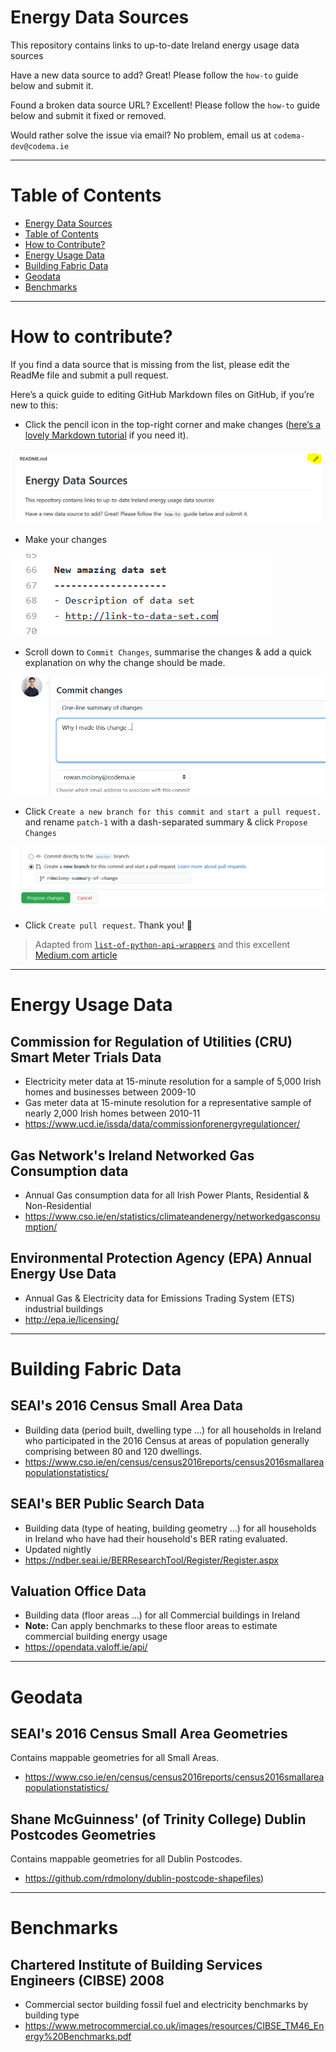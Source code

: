 Energy Data Sources
===================

This repository contains links to up-to-date Ireland energy usage data sources 

Have a new data source to add? Great! Please follow the `how-to` guide below and submit it.

Found a broken data source URL? Excellent! Please follow the `how-to` guide below and submit it fixed or removed.

Would rather solve the issue via email? No problem, email us at `codema-dev@codema.ie`

---

Table of Contents
=================

<!--ts-->
   * [Energy Data Sources](#energy-data-sources)
   * [Table of Contents](#table-of-contents)
   * [How to Contribute?](#how-to-contribute)
   * [Energy Usage Data](#energy-usage-data)
   * [Building Fabric Data](#building-fabric-data)
   * [Geodata](#geodata)
   * [Benchmarks](#benchmarks)
<!--te-->

---

How to contribute?
==================

If you find a data source that is missing from the list, please edit the ReadMe file and submit a pull request. 

Here’s a quick guide to editing GitHub Markdown files on GitHub, if you’re new to this:

- Click the pencil icon in the top-right corner and make changes ([here’s a lovely Markdown tutorial](https://commonmark.org/help/tutorial/) if you need it). 

![Click README pencil](images/click-readme-pencil.PNG)

- Make your changes

![Proposed changes to README](images/proposed-changes-to-readme.PNG)

- Scroll down to `Commit Changes`, summarise the changes & add a quick explanation on why the change should be made.

![Summarise changes](images/summary-of-changes.PNG)

- Click `Create a new branch for this commit and start a pull request.` and rename `patch-1` with a dash-separated summary & click `Propose Changes`

![Sumbit changes](images/submit-changes.PNG)

- Click `Create pull request`. Thank you! 🎉

> Adapted from [`list-of-python-api-wrappers`](https://github.com/discdiver/list-of-python-api-wrappers/blob/master/readme.md) and this excellent [Medium.com article](https://towardsdatascience.com/how-to-get-data-from-apis-with-python-dfb83fdc5b5b)

---

Energy Usage Data
=================

Commission for Regulation of Utilities (CRU) Smart Meter Trials Data
--------------------------------------------------------------------
- Electricity meter data at 15-minute resolution for a sample of 5,000 Irish homes and businesses between 2009-10
- Gas meter data at 15-minute resolution for a representative sample of nearly 2,000 Irish homes between 2010-11
- https://www.ucd.ie/issda/data/commissionforenergyregulationcer/

Gas Network's Ireland Networked Gas Consumption data
----------------------------------------------------
- Annual Gas consumption data for all Irish Power Plants, Residential & Non-Residential
- https://www.cso.ie/en/statistics/climateandenergy/networkedgasconsumption/

Environmental Protection Agency (EPA) Annual Energy Use Data
------------------------------------------------------------
- Annual Gas & Electricity data for Emissions Trading System (ETS) industrial buildings 
- http://epa.ie/licensing/

---

Building Fabric Data
====================

SEAI's 2016 Census Small Area Data
----------------------------------
- Building data (period built, dwelling type ...) for all households in Ireland who participated in the 2016 Census at areas of population generally comprising between 80 and 120 dwellings.
- https://www.cso.ie/en/census/census2016reports/census2016smallareapopulationstatistics/

SEAI's BER Public Search Data
---------------------------------
- Building data (type of heating, building geometry ...) for all households in Ireland who have had their household's BER rating evaluated.
- Updated nightly
- https://ndber.seai.ie/BERResearchTool/Register/Register.aspx

Valuation Office Data
-------------------------
- Building data (floor areas ...) for all Commercial buildings in Ireland
- __Note:__ Can apply benchmarks to these floor areas to estimate commercial building energy usage
- https://opendata.valoff.ie/api/

---

Geodata
=======

SEAI's 2016 Census Small Area Geometries 
--------------------------------------------
Contains mappable geometries for all Small Areas.
- https://www.cso.ie/en/census/census2016reports/census2016smallareapopulationstatistics/

Shane McGuinness' (of Trinity College) Dublin Postcodes Geometries
------------------------------------------------------------------
Contains mappable geometries for all Dublin Postcodes.
 - https://github.com/rdmolony/dublin-postcode-shapefiles) 


---

Benchmarks
==========

Chartered Institute of Building Services Engineers (CIBSE) 2008
---------------------------------------------------------------
- Commercial sector building fossil fuel and electricity benchmarks by building type
- https://www.metrocommercial.co.uk/images/resources/CIBSE_TM46_Energy%20Benchmarks.pdf
